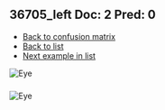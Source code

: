 ## 36705_left Doc: 2 Pred: 0
- [Back to confusion matrix](https://github.com/juliandewit/kaggle_retinopathy/blob/master/matrix.md)
- [Back to list](https://github.com/juliandewit/kaggle_retinopathy/blob/master/lists/20/list.md)
- [Next example in list](https://github.com/juliandewit/kaggle_retinopathy/blob/master/lists/20/36/36782_left.md)

![Eye](https://retinopaty.blob.core.windows.net/size1024/36705_left_2.jpeg)

### 

![Eye]()

